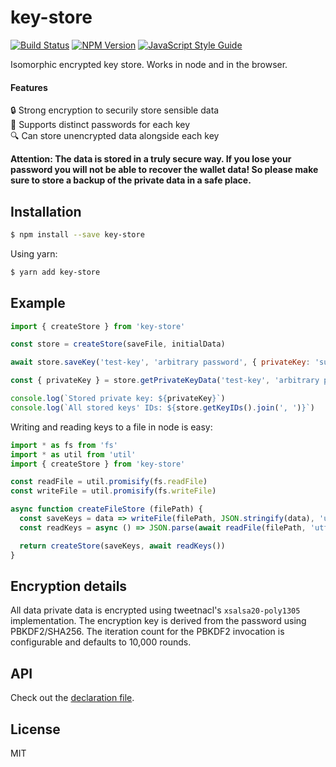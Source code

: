 # key-store

[![Build Status](https://travis-ci.org/andywer/key-store.svg?branch=master)](https://travis-ci.org/andywer/key-store)
[![NPM Version](https://img.shields.io/npm/v/key-store.svg)](https://www.npmjs.com/package/key-store)
[![JavaScript Style Guide](https://img.shields.io/badge/code%20style-standard-brightgreen.svg)](http://standardjs.com/)

Isomorphic encrypted key store. Works in node and in the browser.

#### Features

🔒 Strong encryption to securily store sensible data<br />
🔑 Supports distinct passwords for each key<br />
🔍 Can store unencrypted data alongside each key

**Attention: The data is stored in a truly secure way. If you lose your password you will not be able to recover the wallet data! So please make sure to store a backup of the private data in a safe place.**


## Installation

```sh
$ npm install --save key-store
```

Using yarn:

```sh
$ yarn add key-store
```


## Example

```js
import { createStore } from 'key-store'

const store = createStore(saveFile, initialData)

await store.saveKey('test-key', 'arbitrary password', { privateKey: 'super secret private key' })

const { privateKey } = store.getPrivateKeyData('test-key', 'arbitrary password')

console.log(`Stored private key: ${privateKey}`)
console.log(`All stored keys' IDs: ${store.getKeyIDs().join(', ')}`)
```

Writing and reading keys to a file in node is easy:

```js
import * as fs from 'fs'
import * as util from 'util'
import { createStore } from 'key-store'

const readFile = util.promisify(fs.readFile)
const writeFile = util.promisify(fs.writeFile)

async function createFileStore (filePath) {
  const saveKeys = data => writeFile(filePath, JSON.stringify(data), 'utf8')
  const readKeys = async () => JSON.parse(await readFile(filePath, 'utf8'))

  return createStore(saveKeys, await readKeys())
}
```


## Encryption details

All data private data is encrypted using tweetnacl's `xsalsa20-poly1305` implementation. The encryption key is derived from the password using PBKDF2/SHA256. The iteration count for the PBKDF2 invocation is configurable and defaults to 10,000 rounds.


## API

Check out the [declaration file](./lib/index.d.ts).


## License

MIT
